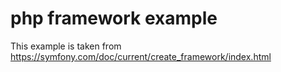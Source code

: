 # php framework example
This example is taken from https://symfony.com/doc/current/create_framework/index.html
